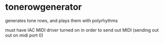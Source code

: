 tonerowgenerator
================

generates tone rows, and plays them with polyrhythms

must have IAC MIDI driver turned on in order to send out MIDI (sending out out on midi port 0)
